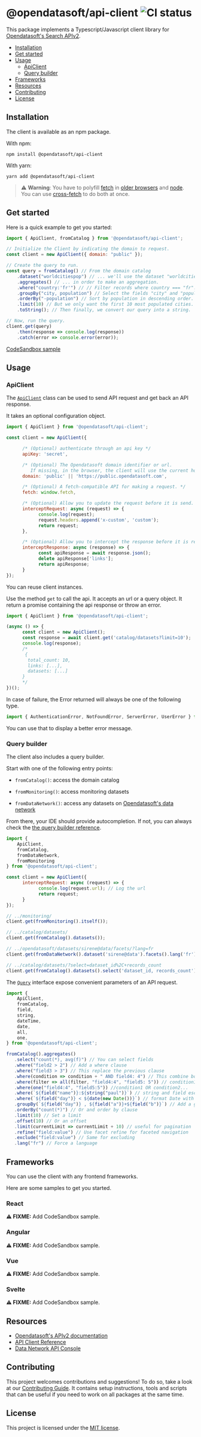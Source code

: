 # @opendatasoft/api-client ![CI status](https://github.com/opendatasoft/ods-dataviz-sdk/workflows/CI/badge.svg)

This package implements a Typescript/Javascript client library for [Opendatasoft's Search APIv2](https://help.opendatasoft.com/apis/ods-search-v2/#search-api-v2).

- [Installation](#installation)
- [Get started](#get-started)
- [Usage](#usage)
  - [ApiClient](#ApiClient)
  - [Query builder](#query-builder)
- [Frameworks](#frameworks)
- [Resources](#resources)
- [Contributing](#contributing)
- [License](#license)

## Installation

The client is available as an npm package.

With npm:

```shell
npm install @opendatasoft/api-client
```

With yarn:

```shell
yarn add @opendatasoft/api-client
```

> ⚠️ **Warning**: You have to polyfill [fetch](https://developer.mozilla.org/en-US/docs/Web/API/Fetch_API) in [older browsers](https://github.com/github/fetch) and [node](https://github.com/node-fetch/node-fetch). You can use [cross-fetch](https://github.com/lquixada/cross-fetch) to do both at once.

## Get started

Here is a quick example to get you started:

```javascript
import { ApiClient, fromCatalog } from '@opendatasoft/api-client';

// Initialize the Client by indicating the domain to request.
const client = new ApiClient({ domain: "public" });

// Create the query to run.
const query = fromCatalog() // From the domain catalog
    .dataset("worldcitiespop") // ... we'll use the dataset "worldcitiespop"
    .aggregates() // ... in order to make an aggregation.
    .where("country:'fr'") // // Filter records where country === "fr".
    .groupBy("city, population") // Select the fields "city" and "population".
    .orderBy("-population") // Sort by population in descending order.
    .limit(10) // But we only want the first 10 most populated cities.
    .toString(); // Then finally, we convert our query into a string.

// Now, run the query.
client.get(query)
    .then(response => console.log(response))
    .catch(error => console.error(error));
```

[CodeSandbox sample](https://codesandbox.io/s/api-clientget-started-be0xu?file=/src/index.js)

## Usage

### ApiClient

The [`ApiClient`](docs/classes/client.apiclient.md) class can be used to send API request and get back an API response.

It takes an optional configuration object.

```javascript
import { ApiClient } from '@opendatasoft/api-client';

const client = new ApiClient({

      /* (Optional) authenticate through an api key */
      apiKey: 'secret',

      /* (Optional) The Opendatasoft domain identifier or url.
         If missing, in the browser, the client will use the current host. */
      domain: 'public' || 'https://public.opendatasoft.com',

      /* (Optional) A fetch-compatible API for making a request. */
      fetch: window.fetch,

      /* (Optional) Allow you to update the request before it is send. */
      interceptRequest: async (request) => {
            console.log(request);
            request.headers.append('x-custom', 'custom');
            return request;
      },

      /* (Optional) Allow you to intercept the response before it is returned */
      interceptResponse: async (response) => {
            const apiResponse = await response.json();
            delete apiResponse['links'];
            return apiResponse;
      }
});
```

You can reuse client instances.

Use the method `get` to call the api. It accepts an url or a query object. It return a promise containing the api response or throw an error.

```javascript
import { ApiClient } from '@opendatasoft/api-client';

(async () => {
      const client = new ApiClient();
      const response = await client.get('catalog/datasets?limit=10');
      console.log(response);
      /*
       {
        total_count: 10,
        links: [...],
        datasets: [...]
      }
      */
})();
```

In case of failure, the Error returned will always be one of the following type.

```javascript
import { AuthenticationError, NotFoundError, ServerError, UserError } from '@opendatasoft/api-client/client/error';
```

You can use that to display a better error message.

### Query builder

The client also includes a query builder.

Start with one of the following entry points:

- `fromCatalog()`: access the domain catalog

- `fromMonitoring()`: access monitoring datasets

- `fromDataNetwork()`: access any datasets on [Opendatasoft's data network](https://data.opendatasoft.com/)

From there, your IDE should provide autocompletion. If not, you can always check the [the query builder reference](docs/modules/odsql.md).

```javascript
import {
    ApiClient,
    fromCatalog,
    fromDataNetwork,
    fromMonitoring
} from '@opendatasoft/api-client';

const client = new ApiClient({
      interceptRequest: async (request) => {
            console.log(request.url); // Log the url
            return request;
      }
});

// ../monitoring/
client.get(fromMonitoring().itself());

// ../catalog/datasets/
client.get(fromCatalog().datasets());

// ../opendatasoft/datasets/sirene@data/facets/?lang=fr
client.get(fromDataNetwork().dataset('sirene@data').facets().lang('fr'));

// ../catalog/datasets/?select=dataset_id%2C+records_count
client.get(fromCatalog().datasets().select('dataset_id, records_count'));
```

The [`Query`](docs/classes/odsql.query.md) interface expose convenient parameters of an API request.

```javascript
import {
    ApiClient,
    fromCatalog,
    field,
    string,
    dateTime,
    date,
    all,
    one,
} from '@opendatasoft/api-client';

fromCatalog().aggregates()
   .select("count(*), avg(f)") // You can select fields
   .where("field2 > 2") // Add a where clause
   .where("field3 > 3") // This replace the previous clause
   .where(condition => condition + " AND field4: 4") // This combine both conditions
   .where(filter => all(filter, "field4:4", "field5: 5")) // condition1 AND condition2...
   .where(one("field4:4", "field5:5")) //condition1 OR condition2...
   .where(`${field("name")}:${string("paul")}`) // string and field escaping
   .where(`${field("day")} < ${date(new Date())}`) // format Date with date or dateTime
   .groupBy(`${field("day")} , ${field("a")}+${field("b")}`) // Add a group by clause
   .orderBy("count(*)") // Or and order by clause
   .limit(10) // Set a limit
   .offset(10) // Or an offset
   .limit(currentLimit => currentLimit + 10) // useful for pagination
   .refine("field:value") // Use facet refine for faceted navigation
   .exclude("field:value") // Same for excluding
   .lang("fr") // Force a language
```

## Frameworks

You can use the client with any frontend frameworks.

Here are some samples to get you started.

### React

**⚠️ FIXME:** Add CodeSandbox sample.

### Angular

**⚠️ FIXME:** Add CodeSandbox sample.

### Vue

**⚠️ FIXME:** Add CodeSandbox sample.

### Svelte

**⚠️ FIXME:** Add CodeSandbox sample.

## Resources

- [Opendatasoft's APIv2 documentation](https://help.opendatasoft.com/apis/ods-search-v2/#search-api-v2)
- [API Client Reference](docs/globals.md)
- [Data Network API Console](https://data.opendatasoft.com/api/v2/console)

## Contributing

This project welcomes contributions and suggestions! To do so, take a look at our [Contributing Guide](CONTRIBUTING.md). It contains setup instructions, tools and scripts that can be useful if you need to work on all packages at the same time.

## License

This project is licensed under the [MIT license](../../LICENSE).
